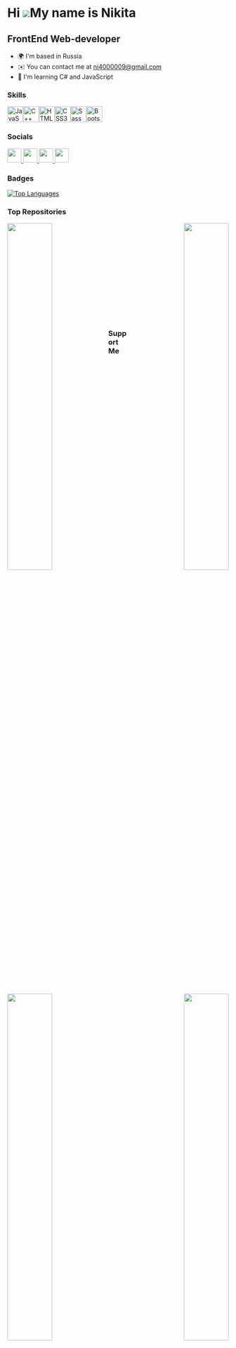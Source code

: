 Hi ![](https://user-images.githubusercontent.com/18350557/176309783-0785949b-9127-417c-8b55-ab5a4333674e.gif)My name is Nikita
==============================================================================================================================

FrontEnd Web-developer
----------------------

* 🌍  I'm based in Russia
* ✉️  You can contact me at [ni4000009@gmail.com](mailto:ni4000009@gmail.com)
* 🧠  I'm learning C# and JavaScript

### Skills

<p align="left">
<a href="https://developer.mozilla.org/en-US/docs/Web/JavaScript" target="_blank" rel="noreferrer"><img src="https://raw.githubusercontent.com/danielcranney/readme-generator/main/public/icons/skills/javascript-colored.svg" width="36" height="36" alt="JavaScript" /></a><a href="https://docs.microsoft.com/en-us/cpp/?view=msvc-170" target="_blank" rel="noreferrer"><img src="https://raw.githubusercontent.com/danielcranney/readme-generator/main/public/icons/skills/cplusplus-colored.svg" width="36" height="36" alt="C++" /></a><a href="https://developer.mozilla.org/en-US/docs/Glossary/HTML5" target="_blank" rel="noreferrer"><img src="https://raw.githubusercontent.com/danielcranney/readme-generator/main/public/icons/skills/html5-colored.svg" width="36" height="36" alt="HTML5" /></a><a href="https://www.w3.org/TR/CSS/#css" target="_blank" rel="noreferrer"><img src="https://raw.githubusercontent.com/danielcranney/readme-generator/main/public/icons/skills/css3-colored.svg" width="36" height="36" alt="CSS3" /></a><a href="https://sass-lang.com/" target="_blank" rel="noreferrer"><img src="https://raw.githubusercontent.com/danielcranney/readme-generator/main/public/icons/skills/sass-colored.svg" width="36" height="36" alt="Sass" /></a><a href="https://getbootstrap.com/" target="_blank" rel="noreferrer"><img src="https://raw.githubusercontent.com/danielcranney/readme-generator/main/public/icons/skills/bootstrap-colored.svg" width="36" height="36" alt="Bootstrap" /></a>
</p>

### Socials

<p align="left"> <a href="https://www.codepen.io/Igroman4ik228" target="_blank" rel="noreferrer"> <picture> <source media="(prefers-color-scheme: dark)" srcset="https://raw.githubusercontent.com/danielcranney/readme-generator/main/public/icons/socials/codepen-dark.svg" /> <source media="(prefers-color-scheme: light)" srcset="https://raw.githubusercontent.com/danielcranney/readme-generator/main/public/icons/socials/codepen.svg" /> <img src="https://raw.githubusercontent.com/danielcranney/readme-generator/main/public/icons/socials/codepen.svg" width="32" height="32" /> </picture> </a> <a href="https://discord.com/users/igroman616" target="_blank" rel="noreferrer"> <picture> <source media="(prefers-color-scheme: dark)" srcset="undefined" /> <source media="(prefers-color-scheme: light)" srcset="https://raw.githubusercontent.com/danielcranney/readme-generator/main/public/icons/socials/discord.svg" /> <img src="https://raw.githubusercontent.com/danielcranney/readme-generator/main/public/icons/socials/discord.svg" width="32" height="32" /> </picture> </a> <a href="https://www.github.com/Igroman4ik228" target="_blank" rel="noreferrer"> <picture> <source media="(prefers-color-scheme: dark)" srcset="https://raw.githubusercontent.com/danielcranney/readme-generator/main/public/icons/socials/github-dark.svg" /> <source media="(prefers-color-scheme: light)" srcset="https://raw.githubusercontent.com/danielcranney/readme-generator/main/public/icons/socials/github.svg" /> <img src="https://raw.githubusercontent.com/danielcranney/readme-generator/main/public/icons/socials/github.svg" width="32" height="32" /> </picture> </a> <a href="https://www.stackoverflow.com/users/22822735/igroman4ik" target="_blank" rel="noreferrer"> <picture> <source media="(prefers-color-scheme: dark)" srcset="undefined" /> <source media="(prefers-color-scheme: light)" srcset="https://raw.githubusercontent.com/danielcranney/readme-generator/main/public/icons/socials/stackoverflow.svg" /> <img src="https://raw.githubusercontent.com/danielcranney/readme-generator/main/public/icons/socials/stackoverflow.svg" width="32" height="32" /> </picture> </a></p>

### Badges

<a href="https://github.com/Igroman4ik228" align="left"><img src="https://github-readme-stats.vercel.app/api/top-langs/?username=Igroman4ik228&langs_count=10&title_color=a855f7&text_color=ffffff&icon_color=6366f1&bg_color=1c1917&hide_border=true&locale=en&custom_title=Top%20%Languages" alt="Top Languages" /></a>

### Top Repositories

<div width="100%" align="center"><a href="https://github.com/Igroman4ik228/Glo_Academy" align="left"><img align="left" width="45%" src="https://github-readme-stats.vercel.app/api/pin/?username=Igroman4ik228&repo=Glo_Academy&title_color=a855f7&text_color=ffffff&icon_color=6366f1&bg_color=1c1917&hide_border=true&locale=en" /></a><a href="https://github.com/Igroman4ik228/Kelvin" align="right"><img align="right" width="45%" src="https://github-readme-stats.vercel.app/api/pin/?username=Igroman4ik228&repo=Kelvin&title_color=a855f7&text_color=ffffff&icon_color=6366f1&bg_color=1c1917&hide_border=true&locale=en" /></a></div><br /><br /><br /><br /><br /><br /><br />

<div width="100%" align="center"><a href="https://github.com/Igroman4ik228/Burning" align="left"><img align="left" width="45%" src="https://github-readme-stats.vercel.app/api/pin/?username=Igroman4ik228&repo=Burning&title_color=a855f7&text_color=ffffff&icon_color=6366f1&bg_color=1c1917&hide_border=true&locale=en" /></a><a href="https://github.com/Igroman4ik228/CutSpace" align="right"><img align="right" width="45%" src="https://github-readme-stats.vercel.app/api/pin/?username=Igroman4ik228&repo=CutSpace&title_color=a855f7&text_color=ffffff&icon_color=6366f1&bg_color=1c1917&hide_border=true&locale=en" /></a></div>

<br /><br /><br /><br /><br />

### Support Me

<a href="https://www.buymeacoffee.com/igroman4ik"><img src="https://cdn.buymeacoffee.com/buttons/v2/default-yellow.png" width="150"/></a>
